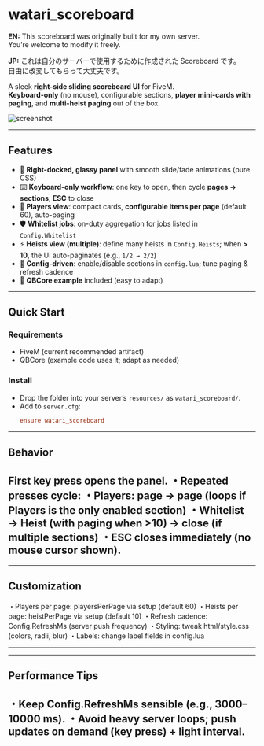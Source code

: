 # watari_scoreboard

**EN:** This scoreboard was originally built for my own server.<br>
You’re welcome to modify it freely.

**JP:** これは自分のサーバーで使用するために作成された Scoreboard です。<br>
自由に改変してもらって大丈夫です。

A sleek **right-side sliding scoreboard UI** for FiveM.  
**Keyboard-only** (no mouse), configurable sections, **player mini-cards with paging**, and **multi-heist paging** out of the box.

![screenshot](docs/screenshot.png)

---

## Features

- 🧊 **Right-docked, glassy panel** with smooth slide/fade animations (pure CSS)
- ⌨️ **Keyboard-only workflow**: one key to open, then cycle **pages → sections**; **ESC** to close
- 👥 **Players view**: compact cards, **configurable items per page** (default 60), auto-paging
- 🛡️ **Whitelist jobs**: on-duty aggregation for jobs listed in `Config.Whitelist`
- ⚡ **Heists view (multiple)**: define many heists in `Config.Heists`; when **> 10**, the UI auto-paginates (e.g., `1/2 → 2/2`)
- 🔧 **Config-driven**: enable/disable sections in `config.lua`; tune paging & refresh cadence
- 🧩 **QBCore example** included (easy to adapt)

---

## Quick Start

### Requirements
- FiveM (current recommended artifact)
- QBCore (example code uses it; adapt as needed)

### Install
- Drop the folder into your server’s `resources/` as `watari_scoreboard/`.
- Add to `server.cfg`:
  ```cfg
  ensure watari_scoreboard
  
---
## Behavior

First key press opens the panel.
・Repeated presses cycle:
  ・Players: page → page (loops if Players is the only enabled section)
  ・Whitelist → Heist (with paging when >10) → close (if multiple sections)
・ESC closes immediately (no mouse cursor shown).
---
---
## Customization

・Players per page: playersPerPage via setup (default 60)
・Heists per page: heistPerPage via setup (default 10)
・Refresh cadence: Config.RefreshMs (server push frequency)
・Styling: tweak html/style.css (colors, radii, blur)
・Labels: change label fields in config.lua

---
---

## Performance Tips

・Keep Config.RefreshMs sensible (e.g., 3000–10000 ms).
・Avoid heavy server loops; push updates on demand (key press) + light interval.
---
